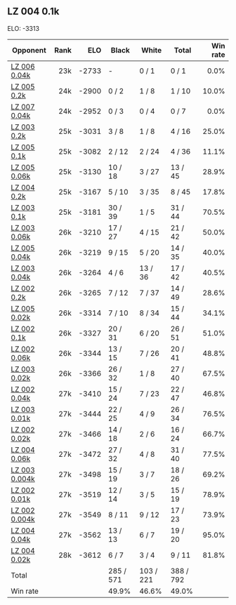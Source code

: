 ## LZ 004 0.1k ##

ELO: -3313

Opponent | Rank | ELO | Black | White | Total | Win rate
---------|-----:|----:|-------|-------|-------|-------:
[LZ 006 0.04k](LZ%20006%200.04k.md) | 23k | -2733 | - | 0 / 1 | 0 / 1 | 0.0%
[LZ 005 0.2k](LZ%20005%200.2k.md) | 24k | -2900 | 0 / 2 | 1 / 8 | 1 / 10 | 10.0%
[LZ 007 0.04k](LZ%20007%200.04k.md) | 24k | -2952 | 0 / 3 | 0 / 4 | 0 / 7 | 0.0%
[LZ 003 0.2k](LZ%20003%200.2k.md) | 25k | -3031 | 3 / 8 | 1 / 8 | 4 / 16 | 25.0%
[LZ 005 0.1k](LZ%20005%200.1k.md) | 25k | -3082 | 2 / 12 | 2 / 24 | 4 / 36 | 11.1%
[LZ 005 0.06k](LZ%20005%200.06k.md) | 25k | -3130 | 10 / 18 | 3 / 27 | 13 / 45 | 28.9%
[LZ 004 0.2k](LZ%20004%200.2k.md) | 25k | -3167 | 5 / 10 | 3 / 35 | 8 / 45 | 17.8%
[LZ 003 0.1k](LZ%20003%200.1k.md) | 25k | -3181 | 30 / 39 | 1 / 5 | 31 / 44 | 70.5%
[LZ 003 0.06k](LZ%20003%200.06k.md) | 26k | -3210 | 17 / 27 | 4 / 15 | 21 / 42 | 50.0%
[LZ 005 0.04k](LZ%20005%200.04k.md) | 26k | -3219 | 9 / 15 | 5 / 20 | 14 / 35 | 40.0%
[LZ 003 0.04k](LZ%20003%200.04k.md) | 26k | -3264 | 4 / 6 | 13 / 36 | 17 / 42 | 40.5%
[LZ 002 0.2k](LZ%20002%200.2k.md) | 26k | -3265 | 7 / 12 | 7 / 37 | 14 / 49 | 28.6%
[LZ 005 0.02k](LZ%20005%200.02k.md) | 26k | -3314 | 7 / 10 | 8 / 34 | 15 / 44 | 34.1%
[LZ 002 0.1k](LZ%20002%200.1k.md) | 26k | -3327 | 20 / 31 | 6 / 20 | 26 / 51 | 51.0%
[LZ 002 0.06k](LZ%20002%200.06k.md) | 26k | -3344 | 13 / 15 | 7 / 26 | 20 / 41 | 48.8%
[LZ 003 0.02k](LZ%20003%200.02k.md) | 26k | -3366 | 26 / 32 | 1 / 8 | 27 / 40 | 67.5%
[LZ 002 0.04k](LZ%20002%200.04k.md) | 27k | -3410 | 15 / 24 | 7 / 23 | 22 / 47 | 46.8%
[LZ 003 0.01k](LZ%20003%200.01k.md) | 27k | -3444 | 22 / 25 | 4 / 9 | 26 / 34 | 76.5%
[LZ 002 0.02k](LZ%20002%200.02k.md) | 27k | -3466 | 14 / 18 | 2 / 6 | 16 / 24 | 66.7%
[LZ 004 0.06k](LZ%20004%200.06k.md) | 27k | -3472 | 27 / 32 | 4 / 8 | 31 / 40 | 77.5%
[LZ 003 0.004k](LZ%20003%200.004k.md) | 27k | -3498 | 15 / 19 | 3 / 7 | 18 / 26 | 69.2%
[LZ 002 0.01k](LZ%20002%200.01k.md) | 27k | -3519 | 12 / 14 | 3 / 5 | 15 / 19 | 78.9%
[LZ 002 0.004k](LZ%20002%200.004k.md) | 27k | -3549 | 8 / 11 | 9 / 12 | 17 / 23 | 73.9%
[LZ 004 0.04k](LZ%20004%200.04k.md) | 27k | -3562 | 13 / 13 | 6 / 7 | 19 / 20 | 95.0%
[LZ 004 0.02k](LZ%20004%200.02k.md) | 28k | -3612 | 6 / 7 | 3 / 4 | 9 / 11 | 81.8%
Total | | | 285 / 571 | 103 / 221 | 388 / 792 | 
Win rate| | | 49.9% | 46.6% | 49.0% | 
